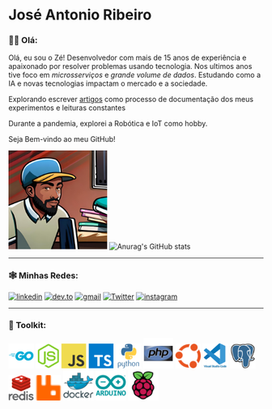 # José Antonio Ribeiro


### 👋🏾 Olá:
Olá, eu sou o Zé! Desenvolvedor com mais de 15 anos de experiência e apaixonado por resolver problemas usando tecnologia. Nos ultimos anos tive foco em _microsserviços_ e _grande volume de dados_. Estudando como a IA e novas tecnologias impactam o mercado e a sociedade.

Explorando escrever [artigos](https://dev.to/learningenuity) como processo de documentação dos meus experimentos e leituras constantes

Durante a pandemia, explorei a Robótica e IoT como hobby.

Seja Bem-vindo ao meu GitHub!

<img src="./misc/images/avatars/me_IA_carttoon.jpg" height="195"> ![Anurag's GitHub stats](https://github-readme-stats.vercel.app/api?username=jtonynet&show_icons=true&theme=transparent) <!-- ![Top Langs](https://github-readme-stats.vercel.app/api/top-langs/?username=jtonynet&langs_count=3) -->


---

### 🕸️ Minhas Redes:

<!-- 
    https://dev.to/envoy_/150-badges-for-github-pnk
-->
[![linkedin](https://img.shields.io/badge/Linkedin-0A66C2?style=for-the-badge&logo=linkedin&logoColor=white)](https://www.linkedin.com/in/jos%C3%A9-r-99896a39/) [![dev.to](https://img.shields.io/badge/dev.to-0A0A0A?style=for-the-badge&logo=devdotto&logoColor=white)](https://dev.to/learningenuity) [![gmail](https://img.shields.io/badge/Gmail-D14836?style=for-the-badge&logo=gmail&logoColor=white)](mailto:learningenuity@gmail.com) [![Twitter](https://img.shields.io/badge/Twitter-1DA1F2?style=for-the-badge&logo=twitter&logoColor=white)](https://twitter.com/aromademirtilo) [![instagram](https://img.shields.io/badge/Instagram-E4405F?style=for-the-badge&logo=instagram&logoColor=white)](https://www.instagram.com/learningenuity) 

---

### 🧰 Toolkit:

<!-- 
    https://devicon.dev/
    https://simpleicons.org/
-->
<img src="./misc/images/icons/go-original-wordmark.svg"  width="50" height="50" title="Golang" alt="Golang"/> <img src="./misc/images/icons/nodejs-original.svg"  width="50" height="50" title="Nodejs" alt="Nodejs" /><img src="./misc/images/icons/javascript-original.svg" width="50" height="50" title="Javascript" alt="Javascript" /> <img src="./misc/images/icons/typescript-original.svg" width="50" height="50" title="Typescript" alt="Typescript" /> <img src="./misc/images/icons/python-original-wordmark.svg" width="50" height="50" title="Python" alt="Python" /> <img src="./misc/images/icons/php-original.svg" width="60" height="60" title="PHP" alt="PHP" /> <img src="./misc/images/icons/ubuntu-color.svg" width="50" height="50" title="Ubunto" alt="Ubunto" /> <img src="./misc/images/icons/vscode-original-wordmark.svg" width="50" height="50" title="VsCode" alt="VsCode" /> <img src="./misc/images/icons/postgresql-original.svg" width="50" height="50" title="PostgreSQL" alt="PostgreSQL" /> <img src="./misc/images/icons/redis-original-wordmark.svg" width="50" height="50" title="Redis" alt="Redis" /> <img src="./misc/images/icons/rabbitmq.svg" width="50" height="50" title="RabbitMQ" alt="RabbitMQ" /> <img src="./misc/images/icons/docker-original-wordmark.svg" width="60" height="60" title="Docker" alt="Docker" /> <img src="./misc/images/icons/arduino-original-wordmark.svg" width="60" height="60" title="Arduino" alt="Arduino" /> <img src="./misc/images/icons/raspberrypi-original.svg" width="60" height="60" title="RaspberryPi" alt="RaspberryPi" />

